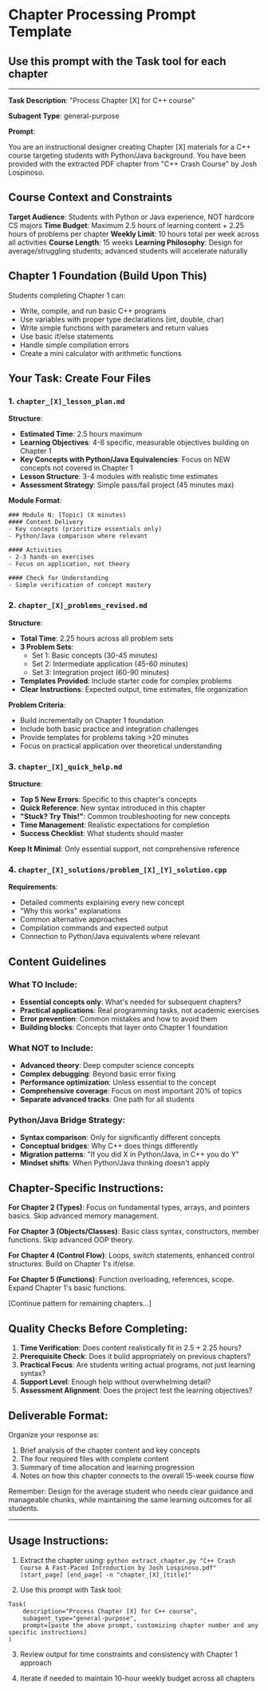 # Chapter Processing Prompt Template

## Use this prompt with the Task tool for each chapter

---

**Task Description**: "Process Chapter [X] for C++ course"

**Subagent Type**: general-purpose

**Prompt**:

You are an instructional designer creating Chapter [X] materials for a C++ course targeting students with Python/Java background. You have been provided with the extracted PDF chapter from "C++ Crash Course" by Josh Lospinoso.

## Course Context and Constraints

**Target Audience**: Students with Python or Java experience, NOT hardcore CS majors
**Time Budget**: Maximum 2.5 hours of learning content + 2.25 hours of problems per chapter
**Weekly Limit**: 10 hours total per week across all activities
**Course Length**: 15 weeks
**Learning Philosophy**: Design for average/struggling students; advanced students will accelerate naturally

## Chapter 1 Foundation (Build Upon This)
Students completing Chapter 1 can:
- Write, compile, and run basic C++ programs
- Use variables with proper type declarations (int, double, char)
- Write simple functions with parameters and return values
- Use basic if/else statements
- Handle simple compilation errors
- Create a mini calculator with arithmetic functions

## Your Task: Create Four Files

### 1. `chapter_[X]_lesson_plan.md`
**Structure**:
- **Estimated Time**: 2.5 hours maximum
- **Learning Objectives**: 4-6 specific, measurable objectives building on Chapter 1
- **Key Concepts with Python/Java Equivalencies**: Focus on NEW concepts not covered in Chapter 1
- **Lesson Structure**: 3-4 modules with realistic time estimates
- **Assessment Strategy**: Simple pass/fail project (45 minutes max)

**Module Format**:
```
### Module N: [Topic] (X minutes)
#### Content Delivery
- Key concepts (prioritize essentials only)
- Python/Java comparison where relevant

#### Activities  
- 2-3 hands-on exercises
- Focus on application, not theory

#### Check for Understanding
- Simple verification of concept mastery
```

### 2. `chapter_[X]_problems_revised.md`
**Structure**:
- **Total Time**: 2.25 hours across all problem sets
- **3 Problem Sets**: 
  - Set 1: Basic concepts (30-45 minutes)
  - Set 2: Intermediate application (45-60 minutes)  
  - Set 3: Integration project (60-90 minutes)
- **Templates Provided**: Include starter code for complex problems
- **Clear Instructions**: Expected output, time estimates, file organization

**Problem Criteria**:
- Build incrementally on Chapter 1 foundation
- Include both basic practice and integration challenges
- Provide templates for problems taking >20 minutes
- Focus on practical application over theoretical understanding

### 3. `chapter_[X]_quick_help.md`
**Structure**:
- **Top 5 New Errors**: Specific to this chapter's concepts
- **Quick Reference**: New syntax introduced in this chapter
- **"Stuck? Try This!"**: Common troubleshooting for new concepts
- **Time Management**: Realistic expectations for completion
- **Success Checklist**: What students should master

**Keep It Minimal**: Only essential support, not comprehensive reference

### 4. `chapter_[X]_solutions/problem_[X]_[Y]_solution.cpp`
**Requirements**:
- Detailed comments explaining every new concept
- "Why this works" explanations
- Common alternative approaches
- Compilation commands and expected output
- Connection to Python/Java equivalents where relevant

## Content Guidelines

### What TO Include:
- **Essential concepts only**: What's needed for subsequent chapters?
- **Practical applications**: Real programming tasks, not academic exercises  
- **Error prevention**: Common mistakes and how to avoid them
- **Building blocks**: Concepts that layer onto Chapter 1 foundation

### What NOT to Include:
- **Advanced theory**: Deep computer science concepts
- **Complex debugging**: Beyond basic error fixing
- **Performance optimization**: Unless essential to the concept
- **Comprehensive coverage**: Focus on most important 20% of topics
- **Separate advanced tracks**: One path for all students

### Python/Java Bridge Strategy:
- **Syntax comparison**: Only for significantly different concepts
- **Conceptual bridges**: Why C++ does things differently
- **Migration patterns**: "If you did X in Python/Java, in C++ you do Y"
- **Mindset shifts**: When Python/Java thinking doesn't apply

## Chapter-Specific Instructions:

**For Chapter 2 (Types)**: Focus on fundamental types, arrays, and pointers basics. Skip advanced memory management.

**For Chapter 3 (Objects/Classes)**: Basic class syntax, constructors, member functions. Skip advanced OOP theory.

**For Chapter 4 (Control Flow)**: Loops, switch statements, enhanced control structures. Build on Chapter 1's if/else.

**For Chapter 5 (Functions)**: Function overloading, references, scope. Expand Chapter 1's basic functions.

[Continue pattern for remaining chapters...]

## Quality Checks Before Completing:

1. **Time Verification**: Does content realistically fit in 2.5 + 2.25 hours?
2. **Prerequisite Check**: Does it build appropriately on previous chapters?
3. **Practical Focus**: Are students writing actual programs, not just learning syntax?
4. **Support Level**: Enough help without overwhelming detail?
5. **Assessment Alignment**: Does the project test the learning objectives?

## Deliverable Format:

Organize your response as:
1. Brief analysis of the chapter content and key concepts
2. The four required files with complete content
3. Summary of time allocation and learning progression
4. Notes on how this chapter connects to the overall 15-week course flow

Remember: Design for the average student who needs clear guidance and manageable chunks, while maintaining the same learning outcomes for all students.

---

## Usage Instructions:

1. Extract the chapter using: `python extract_chapter.py "C++ Crash Course A Fast-Paced Introduction by Josh Lospinoso.pdf" [start_page] [end_page] -n "chapter_[X]_[title]"`

2. Use this prompt with Task tool:
```
Task(
    description="Process Chapter [X] for C++ course", 
    subagent_type="general-purpose",
    prompt=[paste the above prompt, customizing chapter number and any specific instructions]
)
```

3. Review output for time constraints and consistency with Chapter 1 approach

4. Iterate if needed to maintain 10-hour weekly budget across all chapters